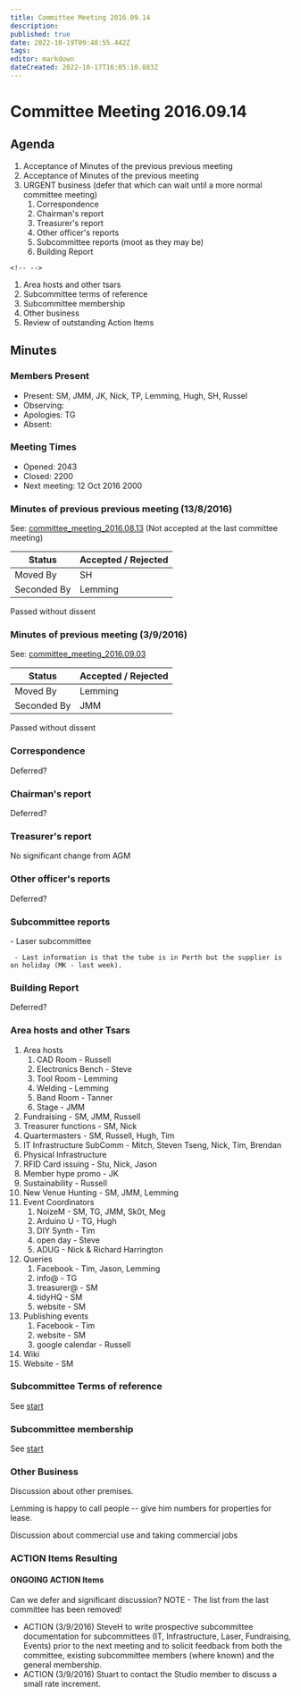 ```yaml
---
title: Committee Meeting 2016.09.14
description: 
published: true
date: 2022-10-19T09:48:55.442Z
tags: 
editor: markdown
dateCreated: 2022-10-17T16:05:10.883Z
---
```


# Committee Meeting 2016.09.14

## Agenda

1.  Acceptance of Minutes of the previous previous meeting
2.  Acceptance of Minutes of the previous meeting
3.  URGENT business (defer that which can wait until a more normal committee meeting)
    1.  Correspondence
    2.  Chairman's report
    3.  Treasurer's report
    4.  Other officer's reports
    5.  Subcommittee reports (moot as they may be)
    6.  Building Report

```{=html}
<!-- -->
```
1.  Area hosts and other tsars
2.  Subcommittee terms of reference
3.  Subcommittee membership
4.  Other business
5.  Review of outstanding Action Items

## Minutes

### Members Present

-   Present: SM, JMM, JK, Nick, TP, Lemming, Hugh, SH, Russel
-   Observing:
-   Apologies: TG
-   Absent:

### Meeting Times

-   Opened: 2043
-   Closed: 2200
-   Next meeting: 12 Oct 2016 2000

### Minutes of previous previous meeting (13/8/2016)

See: [committee_meeting_2016.08.13](/committee/committee_meeting_2016.08.13) (Not accepted at the last committee meeting)

| Status      | Accepted / Rejected |
|-------------|---------------------|
| Moved By    | SH                  |
| Seconded By | Lemming             |

Passed without dissent

### Minutes of previous meeting (3/9/2016)

See: [committee_meeting_2016.09.03](/committee/committee_meeting_2016.09.03)

| Status      | Accepted / Rejected |
|-------------|---------------------|
| Moved By    | Lemming             |
| Seconded By | JMM                 |

Passed without dissent

### Correspondence

Deferred?

### Chairman's report

Deferred?

### Treasurer's report

No significant change from AGM

### Other officer's reports

Deferred?

### Subcommittee reports

\- Laser subcommittee

     - Last information is that the tube is in Perth but the supplier is on holiday (MK - last week).

### Building Report

Deferred?

### Area hosts and other Tsars

1.  Area hosts
    1.  CAD Room - Russell
    2.  Electronics Bench - Steve
    3.  Tool Room - Lemming
    4.  Welding - Lemming
    5.  Band Room - Tanner
    6.  Stage - JMM
2.  Fundraising - SM, JMM, Russell
3.  Treasurer functions - SM, Nick
4.  Quartermasters - SM, Russell, Hugh, Tim
5.  IT Infrastructure SubComm - Mitch, Steven Tseng, Nick, Tim, Brendan
6.  Physical Infrastructure
7.  RFID Card issuing - Stu, Nick, Jason
8.  Member hype promo - JK
9.  Sustainability - Russell
10. New Venue Hunting - SM, JMM, Lemming
11. Event Coordinators
    1.  NoizeM - SM, TG, JMM, Sk0t, Meg
    2.  Arduino U - TG, Hugh
    3.  DIY Synth - Tim
    4.  open day - Steve
    5.  ADUG - Nick & Richard Harrington
12. Queries
    1.  Facebook - Tim, Jason, Lemming
    2.  info@ - TG
    3.  treasurer@ - SM
    4.  tidyHQ - SM
    5.  website - SM
13. Publishing events
    1.  Facebook - Tim
    2.  website - SM
    3.  google calendar - Russell
14. Wiki
15. Website - SM

### Subcommittee Terms of reference

See [start](/subcommittee/start)

### Subcommittee membership

See [start](/subcommittee/start)

### Other Business

Discussion about other premises.

Lemming is happy to call people -- give him numbers for properties for lease.

Discussion about commercial use and taking commercial jobs

### ACTION Items Resulting

#### ONGOING ACTION Items

Can we defer and significant discussion? NOTE - The list from the last committee has been removed!

-   ACTION (3/9/2016) SteveH to write prospective subcommittee documentation for subcommittees (IT, Infrastructure, Laser, Fundraising, Events) prior to the next meeting and to solicit feedback from both the committee, existing subcommittee members (where known) and the general membership.
-   ACTION (3/9/2016) Stuart to contact the Studio member to discuss a small rate increment.
